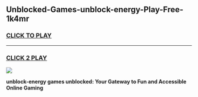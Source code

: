 
## Unblocked-Games-unblock-energy-Play-Free-1k4mr
<h3>
<a href="https://premium76.site?title=unblock-energy&ref=18A1">CLICK TO PLAY</a></h3>
<hr>

<h3>
<a href="https://premium76.site?title=unblock-energy&ref=18A1">CLICK 2 PLAY</a>
  
</h3>

<a href="https://premium76.site?title=unblock-energy&ref=18A1"><img src="https://clearcache.store/games.png"></a>


**unblock-energy games unblocked: Your Gateway to Fun and Accessible Online Gaming**
